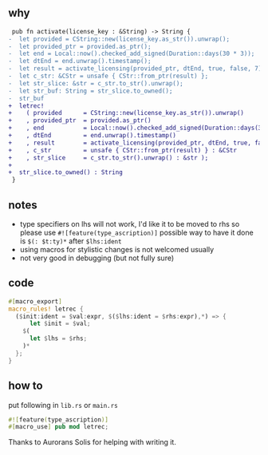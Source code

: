 why
---

```diff
 pub fn activate(license_key : &String) -> String {
-  let provided = CString::new(license_key.as_str()).unwrap();
-  let provided_ptr = provided.as_ptr();
-  let end = Local::now().checked_add_signed(Duration::days(30 * 3));
-  let dtEnd = end.unwrap().timestamp();
-  let result = activate_licensing(provided_ptr, dtEnd, true, false, 7);
-  let c_str: &CStr = unsafe { CStr::from_ptr(result) };
-  let str_slice: &str = c_str.to_str().unwrap();
-  let str_buf: String = str_slice.to_owned();
-  str_buf
+  letrec!
+    ( provided      = CString::new(license_key.as_str()).unwrap()
+    , provided_ptr  = provided.as_ptr()
+    , end           = Local::now().checked_add_signed(Duration::days(30 * 3))
+    , dtEnd         = end.unwrap().timestamp()
+    , result        = activate_licensing(provided_ptr, dtEnd, true, false, 7)
+    , c_str         = unsafe { CStr::from_ptr(result) } : &CStr
+    , str_slice     = c_str.to_str().unwrap() : &str );
+
+  str_slice.to_owned() : String
 }
```

notes
-----

 - type specifiers on lhs will not work, I'd like it to be moved to rhs so please use `#![feature(type_ascription)]` possible way to have it done is `$(: $t:ty)*` after `$lhs:ident`
 - using macros for stylistic changes is not welcomed usually
 - not very good in debugging (but not fully sure)

code
----

```rust
#[macro_export]
macro_rules! letrec {
  ($init:ident = $val:expr, $($lhs:ident = $rhs:expr),*) => {
      let $init = $val;
    $(
      let $lhs = $rhs;
    )*
  };
}
```

how to
------

put following in `lib.rs` or `main.rs`

```rust
#![feature(type_ascription)]
#[macro_use] pub mod letrec;
```


Thanks to Aurorans Solis for helping with writing it.

